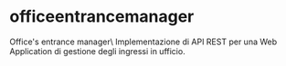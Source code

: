 # officeentrancemanager
Office's entrance manager\\
Implementazione di API REST per una Web Application di gestione degli ingressi in ufficio.
